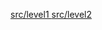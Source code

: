 <a href = "https://github.com/Sword-Is-Cat/Programmers_JAVA/tree/master/Programmers_JAVA/src/level1"> src/level1 </a>
<a href = "https://github.com/Sword-Is-Cat/Programmers_JAVA/tree/master/Programmers_JAVA/src/level2"> src/level2 </a>
